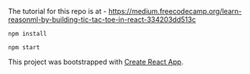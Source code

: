 The tutorial for this repo is at - https://medium.freecodecamp.org/learn-reasonml-by-building-tic-tac-toe-in-react-334203dd513c

`npm install`

`npm start`

This project was bootstrapped with [Create React App](https://github.com/facebook/create-react-app).
